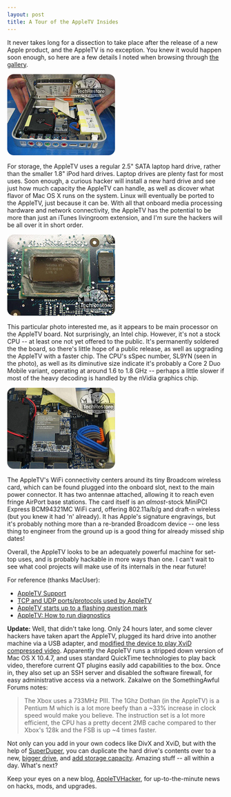```yaml
---
layout: post
title: A Tour of the AppleTV Insides
---
```

It never takes long for a dissection to take place after the release of a new Apple product, and the AppleTV is no exception. You knew it would happen soon enough, so here are a few details I noted when browsing through [the gallery](http://s22.photobucket.com/albums/b343/briantr/Apple%20TV/).

![appletv insides](/assets/appletv_inside.jpg)

For storage, the AppleTV uses a regular 2.5" SATA laptop hard drive, rather than the smaller 1.8" iPod hard drives. Laptop drives are plenty fast for most uses. Soon enough, a curious hacker will install a new hard drive and see just how much capacity the AppleTV can handle, as well as dicover what flavor of Mac OS X runs on the system. Linux will eventually be ported to the AppleTV, just because it can be. With all that onboard media processing hardware and network connectivity, the AppleTV has the potential to be more than just an iTunes livingroom extension, and I'm sure the hackers will be all over it in short order.

![appletv cpu](/assets/appletv_cpu.jpg)

This particular photo interested me, as it appears to be main processor on the AppleTV board. Not surprisingly, an Intel chip. However, it's not a stock CPU -- at least one not yet offered to the public. It's permanently soldered the the board, so there's little hope of a public release, as well as upgrading the AppleTV with a faster chip. The CPU's sSpec number, SL9YN (seen in the photo), as well as its diminutive size indicate it's probably a Core 2 Duo Mobile variant, operating at around 1.6 to 1.8 GHz -- perhaps a little slower if most of the heavy decoding is handled by the nVidia graphics chip. 

![appletv wifi card](/assets/appletv_wifi_card.jpg)

The AppleTV's WiFi connectivity centers around its tiny Broadcom wireless card, which can be found plugged into the onboard slot, next to the main power connector. It has two antennae attached, allowing it to reach even fringe AirPort base stations. The card itself is an _almost_-stock MiniPCI Express BCM94321MC WiFi card, offering 802.11a/b/g and draft-n wireless (but you knew it had 'n' already). It has Apple's signature engravings, but it's probably nothing more than a re-branded Broadcom device -- one less thing to engineer from the ground up is a good thing for already missed ship dates!

Overall, the AppleTV looks to be an adequately powerful machine for set-top uses, and is probably hackable in more ways than one. I can't wait to see what cool projects will make use of its internals in the near future!

For reference (thanks MacUser):

* [AppleTV Support](http://www.apple.com/support/appletv/)
* [TCP and UDP ports/protocols used by AppleTV](http://docs.info.apple.com/article.html?artnum=305115)
* [AppleTV starts up to a flashing question mark](http://docs.info.apple.com/article.html?artnum=305164)
* [AppleTV: How to run diagnostics](http://docs.info.apple.com/article.html?artnum=305190)

**Update:** Well, that didn't take long. Only 24 hours later, and some clever hackers have taken apart the AppleTV, plugged its hard drive into another machine via a USB adapter, and [modified the device to play XviD compressed video](http://digg.com/apple/XviD_fully_functional_on_Apple_TV). Apparently the AppleTV runs a stripped down version of Mac OS X 10.4.7, and uses standard QuickTime technologies to play back video, therefore current QT plugins easily add capabilities to the box. Once in, they also set up an SSH server and disabled the software firewall, for easy administrative access via a network. Zakalwe on the SomethingAwful Forums notes:

>The Xbox uses a 733MHz PIII. The 1Ghz Dothan (in the AppleTV) is a Pentium M which is a lot more beefy than a ~33% increase in clock speed would make you believe. The instruction set is a lot more efficient, the CPU has a pretty decent 2MB cache compared to ther Xbox's 128k and the FSB is up ~4 times faster.

Not only can you add in your own codecs like DivX and XviD, but with the help of [SuperDuper](http://www.shirt-pocket.com/SuperDuper/SuperDuperDescription.html), you can duplicate the hard drive's contents over to a new, [bigger drive](http://gizmodo.com/photogallery/appletv_120gig/1621990), and [add storage capacity](http://gizmodo.com/gadgets/home-entertainment/diy-apple-tv-hard-drive-upgraded-to-120gb-246567.php). Amazing stuff -- all within a day. What's next?

Keep your eyes on a new blog, [AppleTVHacker](http://www.appletvhacker.blogspot.com/), for up-to-the-minute news on hacks, mods, and upgrades.
